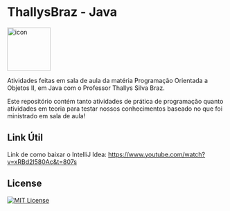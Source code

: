 # ThallysBraz - Java

<div style="display: flex; align-items: flex-start;"><img src="https://techstack-generator.vercel.app/java-icon.svg" alt="icon" align="left" width="100" /></div>

Atividades feitas em sala de aula da matéria Programação Orientada a Objetos II, em Java com o Professor Thallys Silva Braz.

Este repositório contém tanto atividades de prática de programação quanto atividades em teoria para testar nossos conhecimentos baseado no que foi ministrado em sala de aula!

## Link Útil

Link de como baixar o IntelliJ Idea: https://www.youtube.com/watch?v=xRBd2l580Ac&t=807s

## License

[![MIT License](https://img.shields.io/badge/License-MIT-green.svg)](./LICENSE)
